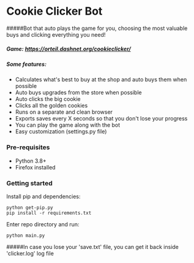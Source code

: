 # Cookie Clicker Bot
#####Bot that auto plays the game for you, choosing the most valuable buys and clicking everything you need!
##### Game: https://orteil.dashnet.org/cookieclicker/
##### Some features:
- Calculates what's best to buy at the shop and auto buys them when possible
- Auto buys upgrades from the store when possible
- Auto clicks the big cookie
- Clicks all the golden cookies
- Runs on a separate and clean browser
- Exports saves every X seconds so that you don't lose your progress
- You can play the game along with the bot
- Easy customization (settings.py file)

### Pre-requisites
- Python 3.8+
- Firefox installed

### Getting started
Install pip and dependencies:
```
python get-pip.py
pip install -r requirements.txt
```
Enter repo directory and run:
```
python main.py
```
#####In case you lose your 'save.txt' file, you can get it back inside 'clicker.log' log file 